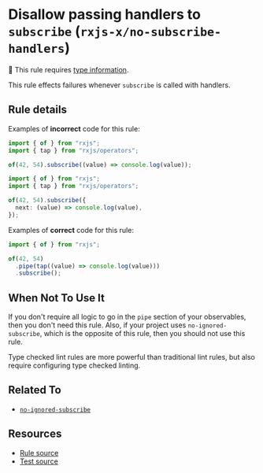 # Disallow passing handlers to `subscribe` (`rxjs-x/no-subscribe-handlers`)

💭 This rule requires [type information](https://typescript-eslint.io/linting/typed-linting).

<!-- end auto-generated rule header -->

This rule effects failures whenever `subscribe` is called with handlers.

## Rule details

Examples of **incorrect** code for this rule:

```ts
import { of } from "rxjs";
import { tap } from "rxjs/operators";

of(42, 54).subscribe((value) => console.log(value));
```

```ts
import { of } from "rxjs";
import { tap } from "rxjs/operators";

of(42, 54).subscribe({
  next: (value) => console.log(value),
});
```

Examples of **correct** code for this rule:

```ts
import { of } from "rxjs";

of(42, 54)
  .pipe(tap((value) => console.log(value)))
  .subscribe();
```

## When Not To Use It

If you don't require all logic to go in the `pipe` section of your observables, then you don't need this rule.
Also, if your project uses `no-ignored-subscribe`, which is the opposite of this rule, then you should not use this rule.

Type checked lint rules are more powerful than traditional lint rules, but also require configuring type checked linting.

## Related To

- [`no-ignored-subscribe`](./no-ignored-subscribe.md)

## Resources

- [Rule source](/src/rules/no-subscribe-handlers.ts)
- [Test source](/tests/rules/no-subscribe-handlers.test.ts)
